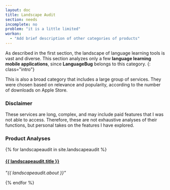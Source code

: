 ```yaml
---
layout: doc
title: Landscape Audit
section: needs
incomplete: no
problem: "it is a little limited"
workon:
  - "Add brief description of other categories of products"
---
```


As described in the first section, the landscape of language learning tools is vast and diverse. This section analyzes only a few **language learning mobile applications**, since **LanguageBug** belongs to this category.
{: class="intro"}

This is also a broad category that includes a large group of services. They were chosen based on relevance and popularity, according to the number of downloads on Apple Store.

### Disclaimer

These services are long, complex, and may include paid features that I was not able to access. Therefore, these are not exhaustive analyses of their functions, but personal takes on the features I have explored.

### Product Analyses

{% for landscapeaudit in site.landscapeaudit %}
   
#### <a href="{{ landscapeaudit.url | prepend: site.baseurl }}">{{ landscapeaudit.title }}</a>
<em>"{{ landscapeaudit.about }}"</em>

{% endfor %}
